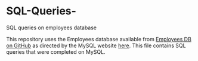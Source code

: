 # SQL-Queries-
SQL queries on employees database

This repository uses the Employees database available from [Employees DB on GitHub](https://github.com/datacharmer/test_db) as directed by the MySQL website [here](https://dev.mysql.com/doc/employee/en/employees-installation.html). This file contains SQL queries that were completed on MySQL. 

